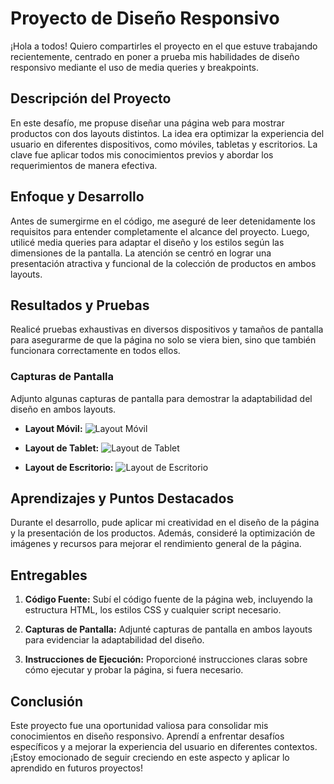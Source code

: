 # Proyecto de Diseño Responsivo

¡Hola a todos! Quiero compartirles el proyecto en el que estuve trabajando recientemente, centrado en poner a prueba mis habilidades de diseño responsivo mediante el uso de media queries y breakpoints.

## Descripción del Proyecto

En este desafío, me propuse diseñar una página web para mostrar productos con dos layouts distintos. La idea era optimizar la experiencia del usuario en diferentes dispositivos, como móviles, tabletas y escritorios. La clave fue aplicar todos mis conocimientos previos y abordar los requerimientos de manera efectiva.

## Enfoque y Desarrollo

Antes de sumergirme en el código, me aseguré de leer detenidamente los requisitos para entender completamente el alcance del proyecto. Luego, utilicé media queries para adaptar el diseño y los estilos según las dimensiones de la pantalla. La atención se centró en lograr una presentación atractiva y funcional de la colección de productos en ambos layouts.

## Resultados y Pruebas

Realicé pruebas exhaustivas en diversos dispositivos y tamaños de pantalla para asegurarme de que la página no solo se viera bien, sino que también funcionara correctamente en todos ellos.

### Capturas de Pantalla

Adjunto algunas capturas de pantalla para demostrar la adaptabilidad del diseño en ambos layouts.

- **Layout Móvil:**
  ![Layout Móvil](https://i.imgur.com/bG8nq6B.png)

- **Layout de Tablet:**
  ![Layout de Tablet](https://i.imgur.com/3nOh6wB.jpeg)

- **Layout de Escritorio:**
  ![Layout de Escritorio](https://i.imgur.com/uUak1FA.jpeg)

## Aprendizajes y Puntos Destacados

Durante el desarrollo, pude aplicar mi creatividad en el diseño de la página y la presentación de los productos. Además, consideré la optimización de imágenes y recursos para mejorar el rendimiento general de la página.

## Entregables

1. **Código Fuente:** Subí el código fuente de la página web, incluyendo la estructura HTML, los estilos CSS y cualquier script necesario.

2. **Capturas de Pantalla:** Adjunté capturas de pantalla en ambos layouts para evidenciar la adaptabilidad del diseño.

3. **Instrucciones de Ejecución:** Proporcioné instrucciones claras sobre cómo ejecutar y probar la página, si fuera necesario.

## Conclusión

Este proyecto fue una oportunidad valiosa para consolidar mis conocimientos en diseño responsivo. Aprendí a enfrentar desafíos específicos y a mejorar la experiencia del usuario en diferentes contextos. ¡Estoy emocionado de seguir creciendo en este aspecto y aplicar lo aprendido en futuros proyectos!

